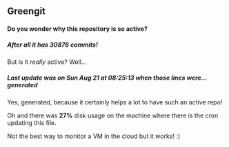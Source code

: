 ## Greengit

#### Do you wonder why this repository is so active?

##### After all it has 30876 commits!

But is it *really* active? Well...

##### Last update was on Sun Aug 21 at 08:25:13 when those lines were... generated

Yes, generated, because it certainly helps a lot to have such an active repo!

Oh and there was **27%** disk usage on the machine
where there is the cron updating this file.

Not the best way to monitor a VM in the cloud but it works! :)
